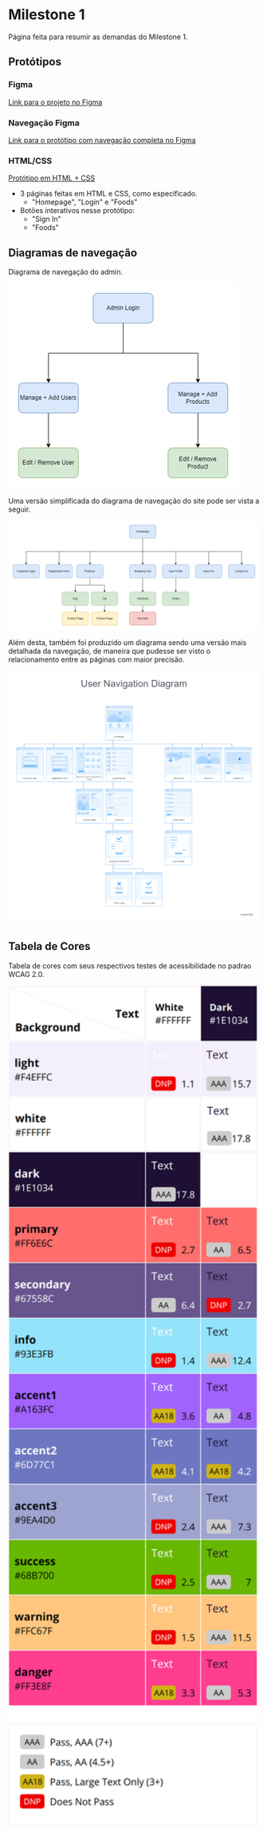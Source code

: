 # Milestone 1

Página feita para resumir as demandas do Milestone 1.

## Protótipos

### Figma

<a href="https://www.figma.com/file/LzWsi7yFEvNQ4pdKTXLKaw/fluffshop?node-id=53%3A162" target="_blank">
Link para o projeto no Figma
</a>

### Navegação Figma

<a href="https://www.figma.com/proto/LzWsi7yFEvNQ4pdKTXLKaw/fluffshop?node-id=56%3A823&scaling=scale-down-width&page-id=0%3A1&starting-point-node-id=56%3A823" target="_blank">
Link para o protótipo com navegação completa no Figma
</a>

### HTML/CSS

<a href="https://opaulosoares.github.io/ecommerce-web-project/" target="_blank">
Protótipo em HTML + CSS
</a>

-   3 páginas feitas em HTML e CSS, como especificado.
    -   "Homepage", "Login" e "Foods"
-   Botões interativos nesse protótipo:
    -   "Sign In"
    -   "Foods"

## Diagramas de navegação

Diagrama de navegação do admin.

![](./navigation-diagram/admin-nav-diagram.png)

Uma versão simplificada do diagrama de navegação do site pode ser vista a seguir.

![](./navigation-diagram/simple-nav-diagram.png)

Além desta, também foi produzido um diagrama sendo uma versão mais detalhada da navegação, de maneira que pudesse ser visto o relacionamento entre as páginas com maior precisão.

![](./navigation-diagram/full-nav-diagram.png)

## Tabela de Cores

Tabela de cores com seus respectivos testes de acessibilidade no padrao WCAG 2.0.

<img src="./img/colors.png" alt="colors" style="width:500px"/>
